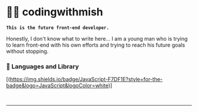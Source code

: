 # 🏄‍♂️ codingwithmish

**`This is the future front-end developer.`**

Honestly, I don't know what to write here... I am a young man who is trying to learn front-end with his own efforts and trying to reach his future goals without stopping.

### 🍕 Languages and Library

[(https://img.shields.io/badge/JavaScript-F7DF1E?style=for-the-badge&logo=JavaScript&logoColor=white)]

<br />

---
